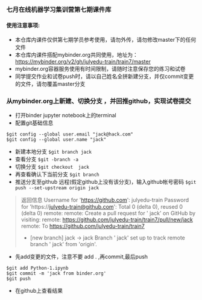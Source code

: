 ### 七月在线机器学习集训营第七期课件库
#### 使用注意事项:
- 本仓库内课件仅供第七期学员参考使用，请勿外传，请勿修改master下的任何文件
- 本仓库内课件搭配mybinder.org共同使用，地址为：https://mybinder.org/v2/gh/julyedu-train/train7/master
- mybinder.org容器服务使用有时间限制，请随时注意保存您的练习和试卷
- 同学提交作业和试卷push时，请以自己姓名全拼新建分支，并仅commit变更的文件，请勿覆盖master分支


### 从mybinder.org上新建、切换分支 ，并回推github，实现试卷提交
- 打开binder jupyter notebook上的terminal
- 配置git基础信息
```
$git config --global user.email "jack@hack.com"
$git config --global user.name "jack"
```
- 新建本地分支
```$git branch jack```
- 查看分支
```$git -branch -a```
- 切换分支
```$git checkout  jack```
- 再查看确认下当前分支
```$git branch```
- 推送分支至github 远程(假定github上没有该分支)，输入github帐号密码
```$git push --set-upstream origin jack```

> 返回信息
> Username for 'https://github.com': julyedu-train
> Password for 'https://julyedu-train@github.com':
> Total 0 (delta 0), reused 0 (delta 0)
> remote:
> remote: Create a pull request for ' jack' on GitHub by visiting:
> remote:      https://github.com/julyedu-train/train7/pull/new/jack
> remote:
> To https://github.com/julyedu-train/train7
> * [new branch]      jack -> jack
> Branch ' jack' set up to track remote branch ' jack' from 'origin'.

- 先add变更的文件，注意不要 add . ,再commit,最后push
```
$git add Python-1.ipynb
$git commit -m 'jack from binder.org'
$git push
```
- 在github上查看结果
